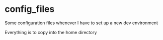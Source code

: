 # config_files
Some configuration files whenever I have to set up a new dev environment

Everything is to copy into the home directory
